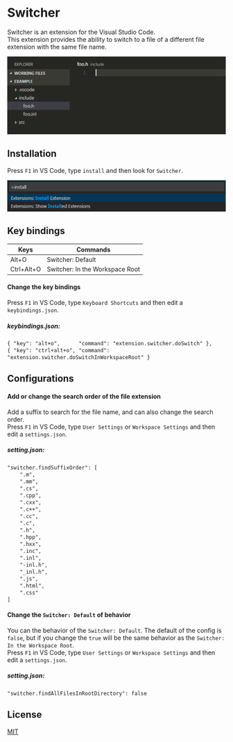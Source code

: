 # Switcher

Switcher is an extension for the Visual Studio Code.  
This extension provides the ability to switch to a file of a different file
extension with the same file name.

![List](images/vscode-switcher-feature.gif)

## Installation

Press `F1` in VS Code, type `install` and then look for `Switcher`.

![List](images/vscode-switcher-install.png)

## Key bindings

| Keys       | Commands                        |
|------------|---------------------------------|
| Alt+O      | Switcher: Default               |
| Ctrl+Alt+O | Switcher: In the Workspace Root |

#### Change the key bindings

Press `F1` in VS Code, type `Keyboard Shortcuts` and then edit a `keybindings.json`.

##### keybindings.json:

```
{ "key": "alt+o",      "command": "extension.switcher.doSwitch" },
{ "key": "ctrl+alt+o", "command": "extension.switcher.doSwitchInWorkspaceRoot" }
```

## Configurations

#### Add or change the search order of the file extension

Add a suffix to search for the file name, and can also change the search order.   
Press `F1` in VS Code, type `User Settings` or `Workspace Settings` and then
edit a `settings.json`.

##### setting.json:

```
"switcher.findSuffixOrder": [
    ".m",
    ".mm",
    ".cs",
    ".cpp",
    ".cxx",
    ".c++",
    ".cc",
    ".c",
    ".h",
    ".hpp",
    ".hxx",
    ".inc",
    ".inl",
    "-inl.h",
    "_inl.h",
    ".js",
    ".html",
    ".css"
]
```
 
#### Change the `Switcher: Default` of behavior

You can the behavior of the `Switcher: Default`. The default of the config is
`false`, but if you change the `true` will be the same behavior as the
`Switcher: In the Workspace Root`.  
Press `F1` in VS Code, type `User Settings` or `Workspace Settings` and then
edit a `settings.json`.

##### setting.json:

```
"switcher.findAllFilesInRootDirectory": false
```

## License
[MIT](LICENSE)
